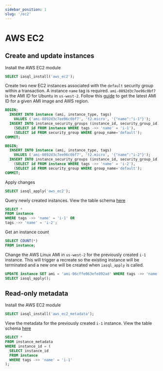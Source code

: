 ```yaml
---
sidebar_position: 1
slug: '/ec2'
---
```


# AWS EC2

## Create and update instances

Install the AWS EC2 module

```sql
SELECT iasql_install('aws_ec2');
```

Create two new EC2 instances associated with the `default` security group within a transaction. A instance `name` tag is required. `ami-0892d3c7ee96c0bf7` is the AMI ID for Ubuntu in `us-west-2`. Follow this [guide](/ami) to get the latest AMI ID for a given AMI image and AWS region.

```sql
BEGIN;
  INSERT INTO instance (ami, instance_type, tags)
    VALUES ('ami-0892d3c7ee96c0bf7', 't2.micro', '{"name":"i-1"}');
  INSERT INTO instance_security_groups (instance_id, security_group_id) SELECT
    (SELECT id FROM instance WHERE tags ->> 'name' = 'i-1'),
    (SELECT id FROM security_group WHERE group_name='default');
COMMIT;

BEGIN;
  INSERT INTO instance (ami, instance_type, tags)
    VALUES ('ami-0892d3c7ee96c0bf7', 't2.micro', '{"name":"i-2"}');
  INSERT INTO instance_security_groups (instance_id, security_group_id) SELECT
    (SELECT id FROM instance WHERE tags ->> 'name' = 'i-2'),
    (SELECT id FROM security_group WHERE group_name='default');
COMMIT;
```

Apply changes

```sql
SELECT iasql_apply('aws_ec2');
```

Query newly created instances. View the table schema [here](https://dbdocs.io/iasql/iasql?table=instance&schema=public&view=table_structure)

```sql
SELECT *
FROM instance
WHERE tags ->> 'name' = 'i-1' OR
tags ->> 'name' = 'i-2';
```

Get an instance count

```sql
SELECT COUNT(*)
FROM instance;
```

Change the AWS Linux AMI in `us-west-2` for the previously created `i-1` instance. This will trigger a recreate so the existing instance will be terminated and a new one will be created when `iasql_apply` is called.

```sql
UPDATE instance SET ami = 'ami-06cffe063efe892ad' WHERE tags ->> 'name' = 'i-1';
SELECT iasql_apply();
```

## Read-only metadata

Install the AWS EC2 module

```sql
SELECT iasql_install('aws_ec2_metadata');
```

View the metadata for the previously created `i-1` instance. View the table schema [here](https://dbdocs.io/iasql/iasql?table=instance_metadata&schema=public&view=table_structure)

```sql
SELECT *
FROM instance_metadata
WHERE instance_id = (
  SELECT instance_id
  FROM instance
  WHERE tags ->> 'name' = 'i-1'
);
```